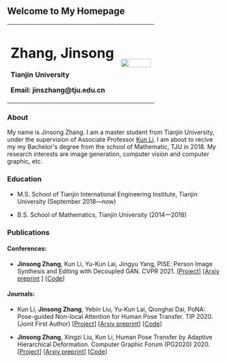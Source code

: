 ## Welcome to My Homepage

<table border="0">
  <tr>
    <td width="75%">
      <h1>Zhang, Jinsong</h1>
      <p><b>Tianjin University</b></p>
      <p><b>Email: jinszhang@tju.edu.cn</b></p>
    </td>
    <td width="25%">
      <img src="/zhengjianzhao.jpg" width="100%">      
    </td>
  </tr>
</table>



### About

My name is Jinsong Zhang. I am a master student from Tianjin University, under the supervision of Associate Professor [Kun Li](http://cic.tju.edu.cn/faculty/likun/index.html). I am about to recive my my Bachelor's degree from the school of Mathematic, TJU in 2018. My research interests are image generation, computer vision and computer graphic, etc.



### Education

- M.S. School of Tianjin International Engineering Institute, Tianjin University (September 2018—now)

- B.S. School of  Mathematics, Tianjin University (2014—2018)

  

### Publications

#### Conferences:
- **Jinsong Zhang**, Kun Li, Yu-Kun Lai, Jingyu Yang, PISE: Person Image Synthesis and Editing with Decoupled GAN. CVPR 2021. [[Project](http://cic.tju.edu.cn/faculty/likun/projects/PISE/index.html)] [[Arxiv preprint](https://arxiv.org/abs/2103.04023) ] [[Code](https://github.com/Zhangjinso/PISE)]  



#### Journals:

- Kun Li, **Jinsong Zhang**, Yebin Liu, Yu-Kun Lai, Qionghai Dai, PoNA: Pose-guided Non-local Attention for Human Pose Transfer. TIP 2020. (Joint First Author) [[Project](http://cic.tju.edu.cn/faculty/likun/projects/PoseTrans_TIP/TIP2020.html)] [[Arxiv preprint](https://arxiv.org/abs/2012.07049)] [[Code](https://github.com/Zhangjinso/PoNA)]

- **Jinsong Zhang**, Xingzi Liu, Kun Li, Human Pose Transfer by Adaptive Hierarchical Deformation. Computer Graphic Forum (PG2020) 2020. [[Project](http://cic.tju.edu.cn/faculty/likun/projects/PoseTrans_pg/PINet.html)] [[Arxiv preprint](https://arxiv.org/abs/2012.06940)] [[Code](https://github.com/Zhangjinso/PINet_PG)]





